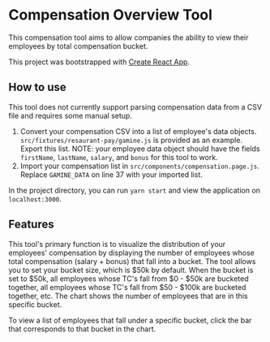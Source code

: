 # Compensation Overview Tool

This compensation tool aims to allow companies the ability to view their employees by total compensation bucket.

This project was bootstrapped with [Create React App](https://github.com/facebook/create-react-app).

## How to use

This tool does not currently support parsing compensation data from a CSV file and requires some manual setup.

1. Convert your compensation CSV into a list of employee's data objects. `src/fixtures/resaurant-pay/gamine.js` is provided as an example. Export this list. NOTE: your employee data object should have the fields `firstName`, `lastName`, `salary`, and `bonus` for this tool to work.
2. Import your compensation list in `src/components/compensation.page.js`. Replace `GAMINE_DATA` on line 37 with your imported list.

In the project directory, you can run `yarn start` and view the application on `localhost:3000`.

## Features

This tool's primary function is to visualize the distribution of your employees' compensation by displaying the number of employees whose total compensation (salary + bonus) that fall into a bucket. The tool allows you to set your bucket size, which is $50k by default. When the bucket is set to $50k, all employees whose TC's fall from $0 - $50k are bucketed together, all employees whose TC's fall from $50 - $100k are bucketed together, etc. The chart shows the number of employees that are in this specific bucket.

To view a list of employees that fall under a specific bucket, click the bar that corresponds to that bucket in the chart.
